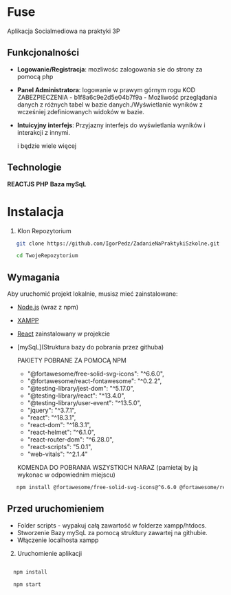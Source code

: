 # Fuse

Aplikacja Socialmediowa na praktyki 3P

## Funkcjonalności

- **Logowanie/Registracja**: mozliwośc zalogowania sie do strony za pomocą php
- **Panel Administratora**: logowanie w prawym górnym rogu KOD ZABEZPIECZENIA - b1f8a6c9e2d5e04b7f9a - Możliwość przeglądania danych z różnych tabel w bazie danych./Wyświetlanie wyników z wcześniej zdefiniowanych widoków w bazie.                                
- **Intuicyjny interfejs**: Przyjazny interfejs do wyświetlania wyników i interakcji z innymi.

    i będzie wiele więcej

## Technologie

   **REACTJS**
   **PHP**
   **Baza mySqL**


# Instalacja

1. Klon Repozytorium

```bash
   git clone https://github.com/IgorPedz/ZadanieNaPraktykiSzkolne.git

   cd TwojeRepozytorium
```
## Wymagania

Aby uruchomić projekt lokalnie, musisz mieć zainstalowane:

- [Node.js](https://nodejs.org/) (wraz z npm)
- [XAMPP](https://www.apachefriends.org/pl/index.html)
- [React](https://reactjs.org/) zainstalowany w projekcie
- [mySqL](Struktura bazy do pobrania przez githuba)

   PAKIETY POBRANE ZA POMOCĄ NPM
    - "@fortawesome/free-solid-svg-icons": "^6.6.0",
    - "@fortawesome/react-fontawesome": "^0.2.2",
    - "@testing-library/jest-dom": "^5.17.0",
    - "@testing-library/react": "^13.4.0",
    - "@testing-library/user-event": "^13.5.0",
    - "jquery": "^3.7.1",
    - "react": "^18.3.1",
    - "react-dom": "^18.3.1",
    - "react-helmet": "^6.1.0",
    - "react-router-dom": "^6.28.0",
    - "react-scripts": "5.0.1",
    - "web-vitals": "^2.1.4"

    KOMENDA DO POBRANIA WSZYSTKICH NARAZ
      (pamietaj by ją wykonac w odpowiednim miejscu)
```bash
   npm install @fortawesome/free-solid-svg-icons@^6.6.0 @fortawesome/react-fontawesome@^0.2.2 @testing-library/jest-dom@^5.17.0 @testing-library/react@^13.4.0 @testing-library/user-event@^13.5.0 jquery@^3.7.1 react@^18.3.1 react-dom@^18.3.1 react-helmet@^6.1.0 react-router-dom@^6.28.0 react-scripts@5.0.1 web-vitals@^2.1.4
```
## Przed uruchomieniem
 - Folder scripts - wypakuj całą zawartość w folderze xampp/htdocs.
 - Stworzenie Bazy mySqL za pomocą struktury zawartej na githubie.
 - Włączenie localhosta xampp
 2. Uruchomienie aplikacji
 ```bash

   npm install

   npm start
```
